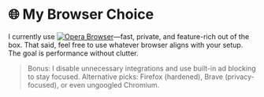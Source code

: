 # 🌐 My Browser Choice

I currently use [![Opera Browser](https://img.shields.io/badge/Opera-Browser-red)](https://opera.com)—fast, private, and feature-rich out of the box. That said, feel free to use whatever browser aligns with your setup.
The goal is performance without clutter.

> Bonus: I disable unnecessary integrations and use built-in ad blocking to stay focused.
Alternative picks: Firefox (hardened), Brave (privacy-focused), or even ungoogled Chromium.
